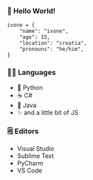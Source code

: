 ### 👋 Hello World!

```
ivone = {
	"name": "ivone",
	"age": 15,
	"location": "croatia",
	"pronouns": "he/him",
}
```

### 👨‍💻 Languages
- 🐍 Python
- ☕ C#
- 💎 Java
- ✨ and a little bit of JS

### 🗒️ Editors
- Visual Studio
- Sublime Text
- PyCharm
- VS Code
